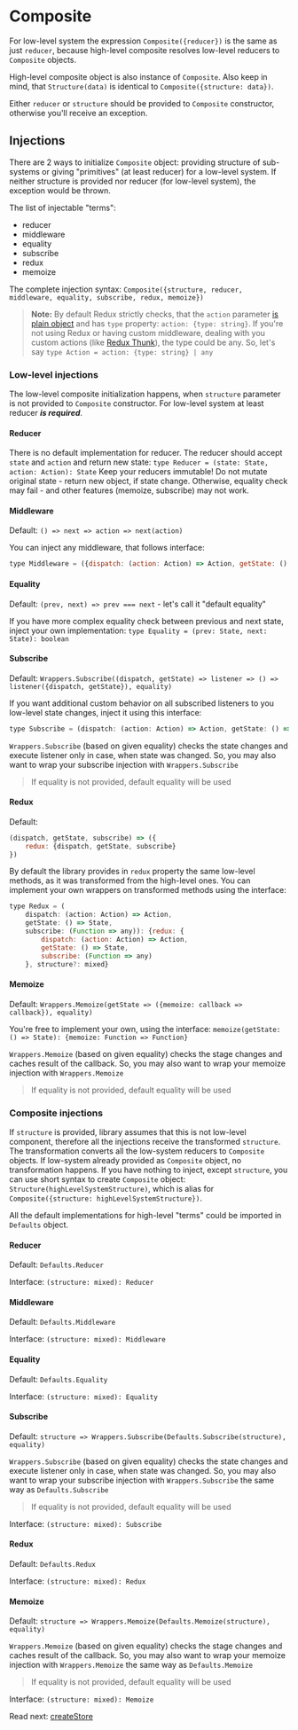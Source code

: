# Composite

For low-level system the expression `Composite({reducer})` is the same as just `reducer`,
because high-level composite resolves low-level reducers to `Composite` objects.

High-level composite object is also instance of `Composite`.
Also keep in mind, that `Structure(data)` is identical to `Composite({structure: data})`.

Either `reducer` or `structure` should be provided to `Composite` constructor, otherwise you'll receive an exception.

## Injections

There are 2 ways to initialize `Composite` object: providing structure of sub-systems or giving "primitives" (at least reducer) for a low-level system.
If neither structure is provided nor reducer (for low-level system), the exception would be thrown.

The list of injectable "terms":
* reducer
* middleware
* equality
* subscribe
* redux
* memoize

The complete injection syntax: `Composite({structure, reducer, middleware, equality, subscribe, redux, memoize})`

> **Note:** By default Redux strictly checks, that the `action` parameter [is plain object](https://github.com/reactjs/redux/blob/master/src/createStore.js#L166) and has `type` property: `action: {type: string}`.
> If you're not using Redux or having custom middleware, dealing with you custom actions (like [Redux Thunk](https://github.com/gaearon/redux-thunk)), the type could be any.
> So, let's say `type Action = action: {type: string} | any`

### Low-level injections

The low-level composite initialization happens, when `structure` parameter is not provided to `Composite` constructor.
For low-level system at least reducer **_is required_**.

#### Reducer

There is no default implementation for reducer.
The reducer should accept `state` and `action` and return new state: `type Reducer = (state: State, action: Action): State`
Keep your reducers immutable! Do not mutate original state - return new object, if state change.
Otherwise, equality check may fail - and other features (memoize, subscribe) may not work.

#### Middleware

Default: `() => next => action => next(action)`

You can inject any middleware, that follows interface:
```javascript
type Middleware = ({dispatch: (action: Action) => Action, getState: () => State}): ((action: Action) => Action).
```

#### Equality

Default: `(prev, next) => prev === next` - let's call it "default equality"

If you have more complex equality check between previous and next state, inject your own implementation:
`type Equality = (prev: State, next: State): boolean`

#### Subscribe

Default: `Wrappers.Subscribe((dispatch, getState) => listener => () => listener({dispatch, getState}), equality)`

If you want additional custom behavior on all subscribed listeners to you low-level state changes, inject it using this interface:
```javascript
type Subscribe = (dispatch: (action: Action) => Action, getState: () => State): (Function => () => any)
```

`Wrappers.Subscribe` (based on given equality) checks the state changes and execute listener only in case, when state was changed.
So, you may also want to wrap your subscribe injection with `Wrappers.Subscribe`
> If equality is not provided, default equality will be used

#### Redux

Default:
```javascript
(dispatch, getState, subscribe) => ({
    redux: {dispatch, getState, subscribe}
})
```

By default the library provides in `redux` property the same low-level methods, as it was transformed from the high-level ones.
You can implement your own wrappers on transformed methods using the interface:
```javascript
type Redux = (
    dispatch: (action: Action) => Action,
    getState: () => State,
    subscribe: (Function => any)): {redux: {
        dispatch: (action: Action) => Action,
        getState: () => State,
        subscribe: (Function => any)
    }, structure?: mixed}
```

#### Memoize

Default: `Wrappers.Memoize(getState => ({memoize: callback => callback}), equality)`

You're free to implement your own, using the interface:
`memoize(getState: () => State): {memoize: Function => Function}`

`Wrappers.Memoize` (based on given equality) checks the stage changes and caches result of the callback.
So, you may also want to wrap your memoize injection with `Wrappers.Memoize`
> If equality is not provided, default equality will be used

### Composite injections

If `structure` is provided, library assumes that this is not low-level component, therefore all the injections receive the transformed `structure`.
The transformation converts all the low-system reducers to `Composite` objects.
If low-system already provided as `Composite` object, no transformation happens.
If you have nothing to inject, except `structure`, you can use short syntax to create `Composite` object:
`Structure(highLevelSystemStructure)`, which is alias for `Composite({structure: highLevelSystemStructure})`.

All the default implementations for high-level "terms" could be imported in `Defaults` object.

#### Reducer

Default: `Defaults.Reducer`

Interface: `(structure: mixed): Reducer`

#### Middleware

Default: `Defaults.Middleware`

Interface: `(structure: mixed): Middleware`


#### Equality

Default: `Defaults.Equality`

Interface: `(structure: mixed): Equality`

#### Subscribe

Default: `structure => Wrappers.Subscribe(Defaults.Subscribe(structure), equality)`

`Wrappers.Subscribe` (based on given equality) checks the state changes and execute listener only in case, when state was changed.
So, you may also want to wrap your subscribe injection with `Wrappers.Subscribe` the same way as `Defaults.Subscribe`
> If equality is not provided, default equality will be used

Interface: `(structure: mixed): Subscribe`

#### Redux

Default: `Defaults.Redux`

Interface: `(structure: mixed): Redux`

#### Memoize

Default: `structure => Wrappers.Memoize(Defaults.Memoize(structure), equality)`

`Wrappers.Memoize` (based on given equality) checks the stage changes and caches result of the callback.
So, you may also want to wrap your memoize injection with `Wrappers.Memoize` the same way as `Defaults.Memoize`
> If equality is not provided, default equality will be used

Interface: `(structure: mixed): Memoize`

Read next: [createStore](create-store.md)
